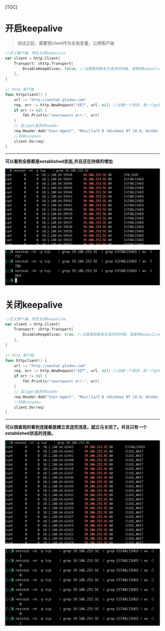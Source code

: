 [TOC]

# 开启keepalive

> 测试之前，需要把client作为全局变量，公用客户端

```GO
//定义客户端，然后关闭keepalive
var client = http.Client{
	Transport: &http.Transport{
		DisableKeepAlives: false, //当需要频繁发生请求的时候，需要把keepalive关闭掉。避免无限建立连接。
	},
}

// http 客户端
func httpclient() {
	url := "http://wechat.glodon.com"
	req, err := http.NewRequest("GET", url, nil) //创建一个请求，是一个get请求，Qurl，需要传入的参数是nil
	if err != nil {
		fmt.Println("newrequest err:", err)
	}
	// 定义get请求的header
	req.Header.Add("User-Agent", "Mozilla/5.0 (Windows NT 10.0; Win64; x64) AppleWebKit/537.36 (KHTML, like Gecko) Chrome/73.0.3683.86 Safari/537.36")
	//获取respoes
	client.Do(req)
}
```

---

**可以看到全部都是established状态,并且还在持续的增加**

![image-20190918191407510](../images/image-20190918191407510.png)

![image-20190918191604917](../images/image-20190918191604917.png)

# 关闭keepalive

```go
//定义客户端，然后关闭keepalive
var client = http.Client{
	Transport: &http.Transport{
		DisableKeepAlives: true, //当需要频繁发生请求的时候，需要把keepalive关闭掉。避免无限建立连接。
	},
}

// http 客户端
func httpclient() {
	url := "http://wechat.glodon.com"
	req, err := http.NewRequest("GET", url, nil) //创建一个请求，是一个get请求，Qurl，需要传入的参数是nil
	if err != nil {
		fmt.Println("newrequest err:", err)
	}
	// 定义get请求的header
	req.Header.Add("User-Agent", "Mozilla/5.0 (Windows NT 10.0; Win64; x64) AppleWebKit/537.36 (KHTML, like Gecko) Chrome/73.0.3683.86 Safari/537.36")
	//获取respoes
	client.Do(req)
}
```
---

**可以很直观的看到连接都是建立发送完消息，就立马关闭了。并且只有一个established状态的连接。**

![image-20190918191822544](../images/image-20190918191822544.png)

![image-20190918191906437](../images/image-20190918191906437.png)